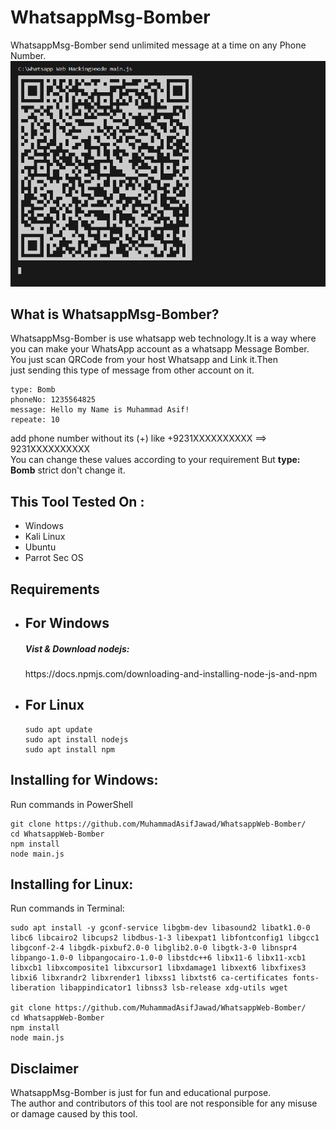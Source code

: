 # WhatsappMsg-Bomber
WhatsappMsg-Bomber send unlimited message at a time on any Phone Number.
![WhatsappMsg-Bomber](https://github.com/MuhammadAsifJawad/WhatsappMsg-Bomber/blob/main/ScreenShort.png)
## What is WhatsappMsg-Bomber?
WhatsappMsg-Bomber is use whatsapp web technology.It is a way where you can make your WhatsApp account as a whatsapp Message Bomber. You just scan QRCode from your host Whatsapp and Link it.Then<br>
just sending this type of message from other account on it.
```
type: Bomb
phoneNo: 1235564825 
message: Hello my Name is Muhammad Asif!
repeate: 10
```
add phone number without its (+) like +9231XXXXXXXXXX ==> 9231XXXXXXXXXX<br>
You can change these values according to your requirement But <b>type: Bomb</b> strict don't change it. 
## This Tool Tested On :
<ul>
  <li>Windows</li>
  <li>Kali Linux</li>
  <li>Ubuntu</li>
  <li>Parrot Sec OS</li>
</ul>

## Requirements
<ul>
  <li><h2>For Windows</h2></li>
  <p><h5>Vist & Download nodejs:</h5> https://docs.npmjs.com/downloading-and-installing-node-js-and-npm</p>
  <li><h2>For Linux</h2></li>
  
  ```
  sudo apt update
  sudo apt install nodejs
  sudo apt install npm
  ```

</ul>

## Installing for Windows:
Run commands in PowerShell 
```
git clone https://github.com/MuhammadAsifJawad/WhatsappWeb-Bomber/
cd WhatsappWeb-Bomber
npm install
node main.js
```
## Installing for Linux:
Run commands in Terminal:
```
sudo apt install -y gconf-service libgbm-dev libasound2 libatk1.0-0 libc6 libcairo2 libcups2 libdbus-1-3 libexpat1 libfontconfig1 libgcc1 libgconf-2-4 libgdk-pixbuf2.0-0 libglib2.0-0 libgtk-3-0 libnspr4 libpango-1.0-0 libpangocairo-1.0-0 libstdc++6 libx11-6 libx11-xcb1 libxcb1 libxcomposite1 libxcursor1 libxdamage1 libxext6 libxfixes3 libxi6 libxrandr2 libxrender1 libxss1 libxtst6 ca-certificates fonts-liberation libappindicator1 libnss3 lsb-release xdg-utils wget

git clone https://github.com/MuhammadAsifJawad/WhatsappWeb-Bomber/
cd WhatsappWeb-Bomber
npm install
node main.js
```
## Disclaimer
WhatsappMsg-Bomber is just for fun and educational purpose.<br>
The author and contributors of this tool are not responsible for any misuse or damage caused by this tool.
